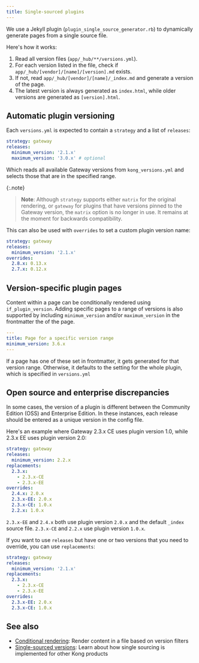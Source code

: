 ```yaml
---
title: Single-sourced plugins
---
```


We use a Jekyll plugin (`plugin_single_source_generator.rb`) to dynamically generate pages from a single source file. 

Here's how it works:

1. Read all version files (`app/_hub/**/versions.yml`).
1. For each version listed in the file, check if `app/_hub/[vendor]/[name]/[version].md` exists.
1. If not, read `app/_hub/[vendor]/[name]/_index.md` and generate a version of the page.
1. The latest version is always generated as `index.html`, while older versions are generated as `[version].html`.

## Automatic plugin versioning

Each `versions.yml` is expected to contain a `strategy` and a list of `releases`: 

```yaml
strategy: gateway
releases:
  minimum_version: '2.1.x'
  maximum_version: '3.0.x' # optional
```

Which reads all available Gateway versions from `kong_versions.yml` and selects those that are in the specified range.

{:.note}
> **Note**: Although `strategy` supports either `matrix` for the original rendering, or `gateway` for plugins that have versions pinned to the Gateway version, 
the `matrix` option is no longer in use. It remains at the moment for backwards compatibility.

This can also be used with `overrides` to set a custom plugin version name:

```yaml
strategy: gateway
releases:
  minimum_version: '2.1.x'
overrides:
  2.8.x: 0.13.x
  2.7.x: 0.12.x
```

## Version-specific plugin pages

Content within a page can be conditionally rendered using `if_plugin_version`.
Adding specific pages to a range of versions is also supported by including
`minimum_version` and/or `maximum_version` in the frontmatter the of the page.

```yaml
---
title: Page for a specific version range
minimum_version: 3.6.x
---
```

If a page has one of these set in frontmatter, it gets generated for that version range.
Otherwise, it defaults to the setting for the whole plugin, which is specified in `versions.yml`

## Open source and enterprise discrepancies

In some cases, the version of a plugin is different between the Community Edition (OSS) and Enterprise Edition. 
In these instances, each release should be entered as a unique version in the config file. 

Here's an example where Gateway 2.3.x CE uses plugin version 1.0, while 2.3.x EE uses plugin version 2.0:

```yaml
strategy: gateway
releases:
  minimum_version: 2.2.x
replacements:
  2.3.x:
    - 2.3.x-CE
    - 2.3.x-EE
overrides:
  2.4.x: 2.0.x
  2.3.x-EE: 2.0.x
  2.3.x-CE: 1.0.x
  2.2.x: 1.0.x
```

`2.3.x-EE` and `2.4.x` both use plugin version `2.0.x` and the default `_index` source file. `2.3.x-CE` and `2.2.x` use plugin version `1.0.x`.

If you want to use `releases` but have one or two versions that you need to override, you can use `replacements`:

```yaml
strategy: gateway
releases:
  minimum_version: '2.1.x'
replacements:
  2.3.x:
    - 2.3.x-CE
    - 2.3.x-EE
overrides:
  2.3.x-EE: 2.0.x
  2.3.x-CE: 1.0.x
```


## See also

* [Conditional rendering](/contributing/conditional-rendering/): Render content in a file based on version filters
* [Single-sourced versions](/contributing/single-sourced-versions/): Learn about how single sourcing is implemented for other Kong products
